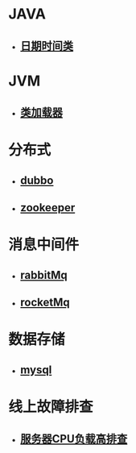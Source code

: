 

# JAVA

- ## [日期时间类]()

# JVM

- ## [类加载器](https://github.com/MrGodHe/doc/blob/master/JVM/%E7%B1%BB%E5%8A%A0%E8%BD%BD%E5%99%A8.md)

# 分布式

- ## [dubbo](https://github.com/MrGodHe/doc/blob/master/%E5%88%86%E5%B8%83%E5%BC%8F/dubbo.md)

- ## [zookeeper]()

# 消息中间件

- ## [rabbitMq]()

- ## [rocketMq]()

# 数据存储

- ## [mysql](https://github.com/MrGodHe/doc/blob/master/%E6%95%B0%E6%8D%AE%E5%AD%98%E5%82%A8/mysql.md)

# 线上故障排查

- ## [服务器CPU负载高排查](https://github.com/MrGodHe/doc/blob/master/%E7%BA%BF%E4%B8%8A%E6%95%85%E9%9A%9C%E6%8E%92%E6%9F%A5/%E6%9C%8D%E5%8A%A1%E5%99%A8CPU%E8%B4%9F%E8%BD%BD%E9%AB%98%E6%8E%92%E6%9F%A5.md)


